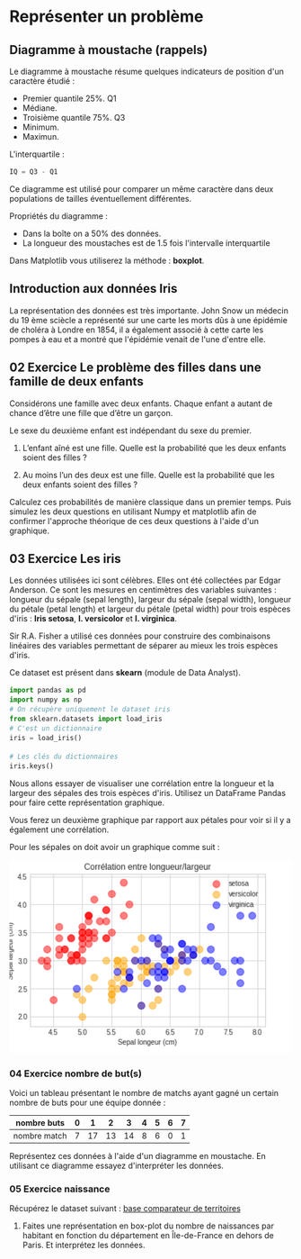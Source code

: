 # Représenter un problème


## Diagramme à moustache (rappels)

Le diagramme à moustache résume quelques indicateurs de position d'un caractère étudié :

- Premier quantile 25%. Q1
- Médiane.
- Troisième quantile 75%. Q3
- Minimum.
- Maximun.

L'interquartile :

```python
IQ = Q3 - Q1
```

Ce diagramme est utilisé pour comparer un même caractère dans deux populations de tailles éventuellement différentes.

Propriétés du diagramme :

- Dans la boîte on a 50% des données.
- La longueur des moustaches est de 1.5 fois l'intervalle interquartile

Dans Matplotlib vous utiliserez la méthode : **boxplot**.

## Introduction aux données Iris

La représentation des données est très importante. John Snow un médecin du 19 ème sciècle a représenté sur une carte les morts dûs à une épidémie de choléra à Londre en 1854, il a également associé à cette carte les pompes à eau et a montré que l'épidémie venait de l'une d'entre elle.

## 02 Exercice Le problème des filles dans une famille de deux enfants

Considérons une famille avec deux enfants. Chaque enfant a autant de chance d’être une fille que d’être un garçon.

Le sexe du deuxième enfant est indépendant du sexe du premier.

1. L’enfant aîné est une fille. Quelle est la probabilité que les deux
enfants soient des filles ?

2. Au moins l’un des deux est une fille. Quelle est la probabilité que
les deux enfants soient des filles ?

Calculez ces probabilités de manière classique dans un premier temps. Puis simulez les deux questions en utilisant Numpy et matplotlib afin de confirmer l'approche théorique de ces deux questions à l'aide d'un graphique.

## 03 Exercice Les iris

Les données utilisées ici sont célèbres. Elles ont été collectées par Edgar Anderson. Ce sont les mesures en centimètres des variables suivantes : longueur du sépale (sepal length), largeur du sépale (sepal width), longueur du pétale (petal length) et largeur du pétale (petal width) pour trois espèces d'iris : **Iris setosa**, **I. versicolor** et **I. virginica**.

Sir R.A. Fisher a utilisé ces données pour construire des combinaisons linéaires des variables permettant de séparer au mieux les trois espèces d'iris.

Ce dataset est présent dans **skearn** (module de Data Analyst).

```python
import pandas as pd
import numpy as np
# On récupère uniquement le dataset iris
from sklearn.datasets import load_iris
# C'est un dictionnaire
iris = load_iris()

# Les clés du dictionnaires
iris.keys()
```

Nous allons essayer de visualiser une corrélation entre la longueur et la largeur des sépales des trois espèces d'iris. Utilisez un DataFrame Pandas pour faire cette représentation graphique.

Vous ferez un deuxième graphique par rapport aux pétales pour voir si il y a également une corrélation.

Pour les sépales on doit avoir un graphique comme suit :

![correlation nuage de points](images/correlation_01.png)

### 04 Exercice nombre de but(s)

Voici un tableau présentant le nombre de matchs ayant gagné un certain nombre de buts pour une équipe donnée :

| nombre buts | 0  |  1  | 2  | 3  | 4  | 5 | 6 | 7 |
|-------------|----|-----|--- |----|----|---|---|---|
| nombre match| 7  | 17  | 13 | 14 | 8  | 6 | 0 | 1 |

Représentez ces données à l'aide d'un diagramme en moustache. En utilisant ce diagramme essayez d'interpréter les données.

### 05 Exercice naissance

Récupérez le dataset suivant : [base comparateur de territoires](https://www.insee.fr/fr/statistiques/2521169#consulter)

1. Faites une représentation en box-plot du nombre de naissances par habitant en fonction du département en Île-de-France en dehors de Paris. Et interprétez les données.
